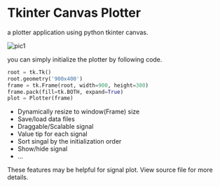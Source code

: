 # Tkinter Canvas Plotter
a plotter application using python tkinter canvas.   

![pic1](screenshots/animation2.gif)

you can simply initialize the plotter by following code.
```python
root = tk.Tk()
root.geometry('900x400')
frame = tk.Frame(root, width=900, height=300)
frame.pack(fill=tk.BOTH, expand=True)
plot = Plotter(frame)
```
- Dynamically resize to window(Frame) size
- Save/load data files
- Draggable/Scalable signal
- Value tip for each signal
- Sort singal by the initialization order
- Show/hide signal
- ...

These features may be helpful for signal plot. View source file for more details.
